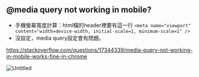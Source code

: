 ## @media query not working in mobile? 

- 手機螢幕寬度計算：html檔的header裡要有這一行 `<meta name="viewport" content="width=device-width, initial-scale=1, minimum-scale=1" />`
- 沒設定，media query設定會有問題。

https://stackoverflow.com/questions/17344339/media-query-not-working-in-mobile-works-fine-in-chrome

![Untitled](https://user-images.githubusercontent.com/51497994/145841209-8e126a94-a80b-4d52-99c8-97405a77e8b0.jpeg)
